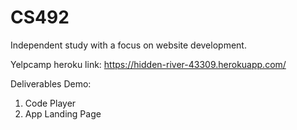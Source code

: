 # CS492
Independent study with a focus on website development.

Yelpcamp heroku link: https://hidden-river-43309.herokuapp.com/

Deliverables Demo:

1. Code Player
2. App Landing Page
